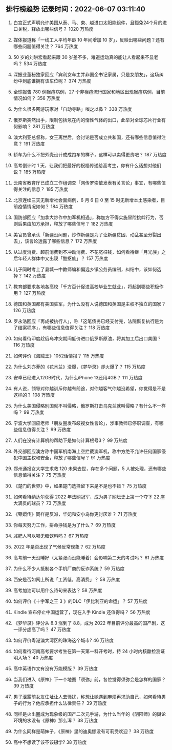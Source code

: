 
## 排行榜趋势 记录时间：2022-06-07 03:11:40
  
  1. 白宫正式声明允许美国从泰、马、柬、越进口太阳能组件，且豁免24个月的进口关税，释放出哪些信号？ 1020 万热度
    
  2. 媒体报道称「一线工人平均年龄 10 年间增加 10 岁」，反映出哪些问题？还有哪些问题值得关注？ 764 万热度
    
  3. 50 岁的刘畊宏看起来跟 30 岁差不多，难道运动真的能让人看起来不显老吗？ 534 万热度
    
  4. 深振业董秘独家回应「宾利女车主并非国企书记家属，只是女朋友」，这场纠纷中到底谁拥有该车位呢？ 374 万热度
    
  5. 全球报告 780 例猴痘病例，27 个非猴痘流行国家和地区出现猴痘病例，目前情况如何？ 356 万热度
    
  6. 为什么很多网游玩家对「自动寻路」嗤之以鼻？ 338 万热度
    
  7. 俄罗斯突然出手，限制包括氖在内的惰性气体的出口，此举对全球芯片行业有何影响？ 281 万热度
    
  8. 澳大利亚总督称，女王离世后，会讨论是否成立共和国，还有哪些信息值得注意？ 191 万热度
    
  9. 轿车为什么不把外壳设计成成跑车的样子，这样可以卖得更贵吧？ 187 万热度
    
  10. 高考倒计时 1 天，让我们把最好的祝福传递给高考生，你有什么话想对他们说？ 185 万热度
    
  11. 云南省教育厅已成立工作组调查「网传罗崇敏发表有关言论」事宜，有哪些值得关注的信息？ 185 万热度
    
  12. 北京连续三天无新增社会面病例，6 月 6 日 0 至 15 时无新增本土感染者，目前疫情情况如何？ 184 万热度
    
  13. 国防部回应「加拿大炒作中加军机相遇」，称加方不得实施冒险挑衅行为，否则后果由加方承担，释放了哪些信号？ 182 万热度
    
  14. 美官员曾承认「新疆没问题，炒作新疆是为了让新疆贫困、动乱甚至分裂出去」，该言论透露了哪些信息？ 172 万热度
    
  15. 从过度消费、超前消费到不冲动消费、不花冤枉钱，如何看待继「月光族」之后年轻人群体中又出现「酷抠族」？ 157 万热度
    
  16. 儿子同时考上了县城一中教师编和偏远乡镇公务员编制，纠结中，该如何选择？ 142 万热度
    
  17. 教育部要求各地各高校「千方百计促进高校毕业生就业」，将起到哪些积极作用？ 127 万热度
    
  18. 德国和英国都有美国驻军，为什么没有人说德国和英国是主权不独立的国家？ 126 万热度
    
  19. 罗永浩回应「再成被执行人」，称「这笔债务已经支付完，法院恢复执行是为了结案程序」，有哪些信息值得关注？ 118 万热度
    
  20. 如何看待印度趁俄乌冲突期间低价进口俄罗斯原油，将其加工后出口美国？ 116 万热度
    
  21. 如何评价《海贼王》1052话情报？ 115 万热度
    
  22. 为什么刘亦菲的《花木兰》没爆，《梦华录》却火爆了？ 115 万热度
    
  23. 安卓已经进入12GB时代，为什么iPhone 13还用4GB？ 111 万热度
    
  24. 有人说，领导对你越训斥你越有前途，对你越客气你越没希望，你觉得是不是这样的？ 108 万热度
    
  25. 为什么美国侵略别国就不叫侵略，俄罗斯打击乌克兰就叫侵略？有什么不一样吗？ 99 万热度
    
  26. 宁波大学回应老师「朋友圈发布歧视女性言论」，涉事教师已停职调查，有哪些信息值得关注？ 99 万热度
    
  27. 人们在没有计算机的帮助下是如何计算根号3？ 99 万热度
    
  28. 外交部回应澳方称中国军机南海上空拦截澳军机，称中方绝不允许任何国家侵犯中国主权和安全，释放了哪些信号？ 91 万热度
    
  29. 郑州通报女大学生求救 120 未果去世，存在多个问题，5 人被处理，还有哪些信息值得关注？ 75 万热度
    
  30. 《楚门的世界》中，如果楚门选择留下来是不是也不错？ 75 万热度
    
  31. 如何看待纳达尔获得 2022 年法网冠军，成为男子网坛史上第一个夺下 22 座大满贯的球员？ 73 万热度
    
  32. 《甄嬛传》同样是反派，华妃和安小鸟你更讨厌谁？ 71 万热度
    
  33. 你每天努力工作，拼命挣钱是为了什么？ 69 万热度
    
  34. 减肥人可以喝无糖饮料吗？ 67 万热度
    
  35. 2022 年是否出现了气候反常现象？ 62 万热度
    
  36. 高考前一天没睡好（太紧张而没能睡着）会影响第二天的考试吗？ 61 万热度
    
  37. 为什么不少人抵制各个手机厂商的反诈系统？ 59 万热度
    
  38. 西安是否如网上所说「工资低，高消费」？ 58 万热度
    
  39. 高考加油可以用什么诗句来表达？ 58 万热度
    
  40. 如何评价《十字军之王 3 》的DLC「伊比利亚的命运」？ 57 万热度
    
  41. Kindle 宣布停止中国运营了，现在入手 Kindle 还值得吗？ 56 万热度
    
  42. 《梦华录》评分从 8.3 涨到了 8.8，成为 2022 年目前评分最高的国产剧，这一评分虚高了吗？ 47 万热度
    
  43. 如何评价粤港澳大湾区的珠海这个城市? 46 万热度
    
  44. 如何看待河南高考要求考生在第一天第一科开考时，持 24 小时内核酸检测证明入场？ 40 万热度
    
  45. 高中英语作文有没有万能模版？ 39 万热度
    
  46. 当我们进入《原神》下一个地图「须弥」前，各位觉得须弥会是怎样的国家？ 39 万热度
    
  47. 男子泄露前女友住址让人去骚扰，称想让她遇到麻烦再求助自己，如何看待男子的行为？他应承担什么法律责任？ 39 万热度
    
  48. 同样是火出圈成为现象级的国产二次元手游，为什么当年的《阴阳师》的舆论环境的水没有《原神》那么浑？ 38 万热度
    
  49. 为什么同样是萌妹子，《原神》里的迪奥娜没有可莉受欢迎？ 38 万热度
    
  50. 高中不想读了该不该辍学? 38 万热度
    